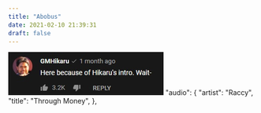 ```yaml
---
title: "Abobus"
date: 2021-02-10 21:39:31
draft: false
---
```


![](/img/vk/oKyrndVZY08.jpg)
      "audio": {
        "artist": "Raccy",
        "title": "Through Money",
      },
